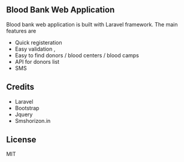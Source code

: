 ## Blood Bank Web Application

Blood bank web application is built with Laravel framework. 
The main features are 
- Quick registeration 
- Easy validation , 
- Easy to find donors / blood centers / blood camps  
- API for donors list
- SMS 


## Credits

- Laravel
- Bootstrap
- Jquery 
- Smshorizon.in

## License

MIT
